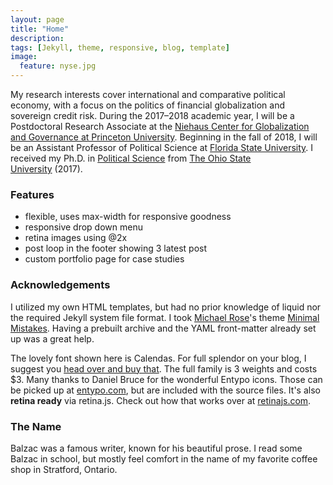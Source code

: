 ```yaml
---
layout: page
title: "Home"
description:
tags: [Jekyll, theme, responsive, blog, template]
image:
  feature: nyse.jpg
---
```




My research interests cover international and comparative political economy, with a focus on the politics of financial globalization and sovereign credit risk. During the 2017–2018 academic year, I will be a Postdoctoral Research Associate at the <a href="http://example.com/" target="_blank">Niehaus Center for Globalization and Governance at Princeton University</a>. Beginning in the fall of 2018, I will be an Assistant Professor of Political Science at [Florida State University](http://coss.fsu.edu/polisci/home). I received my Ph.D. in [Political Science](http://www.polisci.osu.edu) from [The Ohio State University](http://www.polisci.osu.edu) (2017).

### Features
* flexible, uses max-width for responsive goodness
* responsive drop down menu
* retina images using @2x
* post loop in the footer showing 3 latest post
* custom portfolio page for case studies

### Acknowledgements
I utilized my own HTML templates, but had no prior knowledge of liquid nor the required Jekyll system file format. I took [Michael Rose](http://twitter.com/mmistakes)'s theme [Minimal Mistakes](http://mmistakes.github.io/minimal-mistakes/). Having a prebuilt archive and the YAML front-matter already set up was a great help. 

 The lovely font shown here is Calendas. For full splendor on your blog, I suggest you [head over and buy that](http://calendasplus.com/). The full family is 3 weights and costs $3. Many thanks to Daniel Bruce for the wonderful Entypo icons. Those can be picked up at [entypo.com](http://entypo.com), but are included with the source files. It's also <b>retina ready</b> via retina.js. Check out how that works over at [retinajs.com](http://retinajs.com).

### The Name
Balzac was a famous writer, known for his beautiful prose. I read some Balzac in school, but mostly feel comfort in the name of my favorite coffee shop in Stratford, Ontario. 
